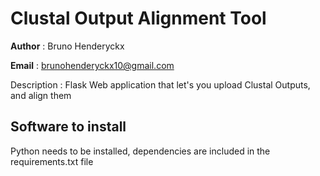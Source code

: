 # Clustal Output Alignment Tool

__Author__ : Bruno Henderyckx

__Email__ : brunohenderyckx10@gmail.com

Description : Flask Web application that let's you upload Clustal Outputs, and align them

## Software to install

Python needs to be installed, dependencies are included in the requirements.txt file
